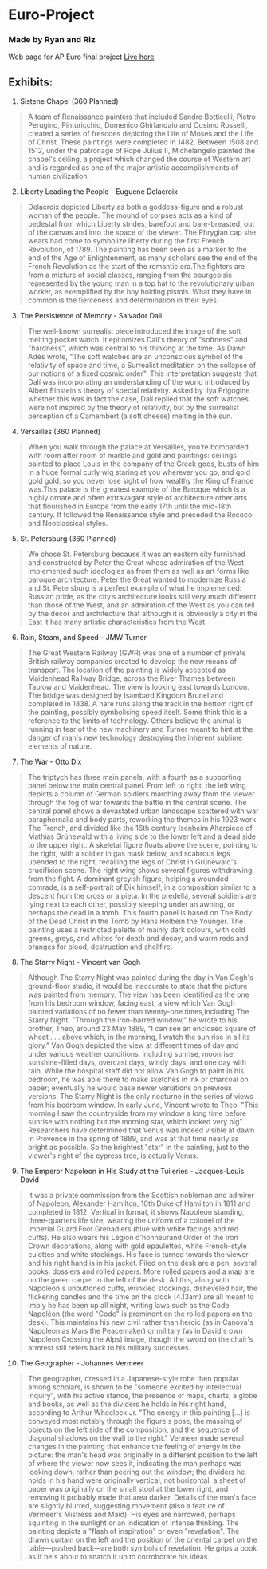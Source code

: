 # Euro-Project
### Made by Ryan and Riz

Web page for AP Euro final project
[Live here](https://rjacoby00.github.io/Euro-Project/)

## Exhibits:
1. Sistene Chapel (360 Planned)
> A team of Renaissance painters that included Sandro Botticelli, Pietro Perugino, Pinturicchio, Domenico Ghirlandaio and Cosimo Rosselli, created a series of frescoes depicting the Life of Moses and the Life of Christ. These paintings were completed in 1482. Between 1508 and 1512, under the patronage of Pope Julius II, Michelangelo painted the chapel's ceiling, a project which changed the course of Western art and is regarded as one of the major artistic accomplishments of human civilization.
2. Liberty Leading the People - Euguene Delacroix
> Delacroix depicted Liberty as both a goddess-figure and a robust woman of the people. The mound of corpses acts as a kind of pedestal from which Liberty strides, barefoot and bare-breasted, out of the canvas and into the space of the viewer. The Phrygian cap she wears had come to symbolize liberty during the first French Revolution, of 1789. The painting has been seen as a marker to the end of the Age of Enlightenment, as many scholars see the end of the French Revolution as the start of the romantic era.The fighters are from a mixture of social classes, ranging from the bourgeoisie represented by the young man in a top hat to the revolutionary urban worker, as exemplified by the boy holding pistols. What they have in common is the fierceness and determination in their eyes.
3. The Persistence of Memory - Salvador Dali
> The well-known surrealist piece introduced the image of the soft melting pocket watch. It epitomizes Dalí's theory of "softness" and "hardness", which was central to his thinking at the time. As Dawn Adès wrote, "The soft watches are an unconscious symbol of the relativity of space and time, a Surrealist meditation on the collapse of our notions of a fixed cosmic order". This interpretation suggests that Dalí was incorporating an understanding of the world introduced by Albert Einstein's theory of special relativity. Asked by Ilya Prigogine whether this was in fact the case, Dalí replied that the soft watches were not inspired by the theory of relativity, but by the surrealist perception of a Camembert (a soft cheese) melting in the sun.
4. Versailles (360 Planned)
> When you walk through the palace at Versailles, you’re bombarded with room after room of marble and gold and paintings: ceilings painted to place Louis in the company of the Greek gods, busts of him in a huge formal curly wig staring at you wherever you go, and gold gold gold, so you never lose sight of how wealthy the King of France was.This palace is the greatest example of the Baroque  which is a highly ornate and often extravagant style of architecture other arts that flourished in Europe from the early 17th until the mid-18th century. It followed the Renaissance style and preceded the Rococo and Neoclassical styles.
5. St. Petersburg (360 Planned)
> We chose St. Petersburg because it was an eastern city furnished and constructed by Peter the Great whose admiration of the West implemented such ideologies as from them as well as art forms like baroque architecture. Peter the Great wanted to modernize Russia and St. Petersburg is a perfect example of what he implemented: Russian pride, as the city’s architecture looks still very much different than those of the West, and an admiration of the West as you can tell by the decor and architecture that although it is obviously a city in the East it has many artistic characteristics from the West.
6. Rain, Steam, and Speed - JMW Turner
> The Great Western Railway (GWR) was one of a number of private British railway companies created to develop the new means of transport. The location of the painting is widely accepted as Maidenhead Railway Bridge, across the River Thames between Taplow and Maidenhead. The view is looking east towards London. The bridge was designed by Isambard Kingdom Brunel and completed in 1838. A hare runs along the track in the bottom right of the painting, possibly symbolising speed itself. Some think this is a reference to the limits of technology. Others believe the animal is running in fear of the new machinery and Turner meant to hint at the danger of man's new technology destroying the inherent sublime elements of nature.
7. The War - Otto Dix
> The triptych has three main panels, with a fourth as a supporting panel below the main central panel. From left to right, the left wing depicts a column of German soldiers marching away from the viewer through the fog of war towards the battle in the central scene. The central panel shows a devastated urban landscape scattered with war paraphernalia and body parts, reworking the themes in his 1923 work The Trench, and divided like the 16th century Isenheim Altarpiece of Mathias Grünewald with a living side to the lower left and a dead side to the upper right. A skeletal figure floats above the scene, pointing to the right, with a soldier in gas mask below, and scabrous legs upended to the right, recalling the legs of Christ in Grünewald's crucifixion scene. The right wing shows several figures withdrawing from the fight. A dominant greyish figure, helping a wounded comrade, is a self-portrait of Dix himself, in a composition similar to a descent from the cross or a pietà. In the predella, several soldiers are lying next to each other, possibly sleeping under an awning, or perhaps the dead in a tomb. This fourth panel is based on The Body of the Dead Christ in the Tomb by Hans Holbein the Younger. The painting uses a restricted palette of mainly dark colours, with cold greens, greys, and whites for death and decay, and warm reds and oranges for blood, destruction and shellfire.
8. The Starry Night - Vincent van Gogh
> Although The Starry Night was painted during the day in Van Gogh's ground-floor studio, it would be inaccurate to state that the picture was painted from memory. The view has been identified as the one from his bedroom window, facing east, a view which Van Gogh painted variations of no fewer than twenty-one times,including The Starry Night. "Through the iron-barred window," he wrote to his brother, Theo, around 23 May 1889, "I can see an enclosed square of wheat . . . above which, in the morning, I watch the sun rise in all its glory." Van Gogh depicted the view at different times of day and under various weather conditions, including sunrise, moonrise, sunshine-filled days, overcast days, windy days, and one day with rain. While the hospital staff did not allow Van Gogh to paint in his bedroom, he was able there to make sketches in ink or charcoal on paper; eventually he would base newer variations on previous versions. The Starry Night is the only nocturne in the series of views from his bedroom window. In early June, Vincent wrote to Theo, "This morning I saw the countryside from my window a long time before sunrise with nothing but the morning star, which looked very big” Researchers have determined that Venus was indeed visible at dawn in Provence in the spring of 1889, and was at that time nearly as bright as possible. So the brightest "star" in the painting, just to the viewer's right of the cypress tree, is actually Venus.
9. The Emperor Napoleon in His Study at the Tuileries - Jacques-Louis David
> It was a private commission from the Scottish nobleman and admirer of Napoleon, Alexander Hamilton, 10th Duke of Hamilton in 1811 and completed in 1812. Vertical in format, it shows Napoleon standing, three-quarters life size, wearing the uniform of a colonel of the Imperial Guard Foot Grenadiers (blue with white facings and red cuffs). He also wears his Légion d'honneurand Order of the Iron Crown decorations, along with gold epaulettes, white French-style culottes and white stockings. His face is turned towards the viewer and his right hand is in his jacket. Piled on the desk are a pen, several books, dossiers and rolled papers. More rolled papers and a map are on the green carpet to the left of the desk. All this, along with Napoleon's unbuttoned cuffs, wrinkled stockings, disheveled hair, the flickering candles and the time on the clock (4.13am) are all meant to imply he has been up all night, writing laws such as the Code Napoléon (the word "Code" is prominent on the rolled papers on the desk). This maintains his new civil rather than heroic (as in Canova's Napoleon as Mars the Peacemaker) or military (as in David's own Napoleon Crossing the Alps) image, though the sword on the chair's armrest still refers back to his military successes. 
10. The Geographer - Johannes Vermeer
> The geographer, dressed in a Japanese-style robe then popular among scholars, is shown to be "someone excited by intellectual inquiry", with his active stance, the presence of maps, charts, a globe and books, as well as the dividers he holds in his right hand, according to Arthur Wheelock Jr. "The energy in this painting [...] is conveyed most notably through the figure's pose, the massing of objects on the left side of the composition, and the sequence of diagonal shadows on the wall to the right." Vermeer made several changes in the painting that enhance the feeling of energy in the picture: the man's head was originally in a different position to the left of where the viewer now sees it, indicating the man perhaps was looking down, rather than peering out the window; the dividers he holds in his hand were originally vertical, not horizontal; a sheet of paper was originally on the small stool at the lower right, and removing it probably made that area darker. Details of the man's face are slightly blurred, suggesting movement (also a feature of Vermeer's Mistress and Maid). His eyes are narrowed, perhaps squinting in the sunlight or an indication of intense thinking. The painting depicts a "flash of inspiration" or even "revelation". The drawn curtain on the left and the position of the oriental carpet on the table—pushed back—are both symbols of revelation. He grips a book as if he's about to snatch it up to corroborate his ideas.
